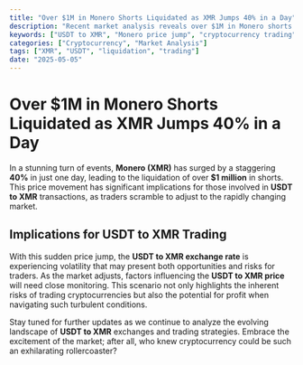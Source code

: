 ```yaml
---
title: "Over $1M in Monero Shorts Liquidated as XMR Jumps 40% in a Day"
description: "Recent market analysis reveals over $1M in Monero shorts were liquidated as the price skyrocketed by 40%, impacting USDT to XMR trading opportunities."
keywords: ["USDT to XMR", "Monero price jump", "cryptocurrency trading", "XMR market analysis"]
categories: ["Cryptocurrency", "Market Analysis"]
tags: ["XMR", "USDT", "liquidation", "trading"]
date: "2025-05-05"
---
```


# Over $1M in Monero Shorts Liquidated as XMR Jumps 40% in a Day

In a stunning turn of events, **Monero (XMR)** has surged by a staggering **40%** in just one day, leading to the liquidation of over **$1 million** in shorts. This price movement has significant implications for those involved in **USDT to XMR** transactions, as traders scramble to adjust to the rapidly changing market.

## Implications for USDT to XMR Trading

With this sudden price jump, the **USDT to XMR exchange rate** is experiencing volatility that may present both opportunities and risks for traders. As the market adjusts, factors influencing the **USDT to XMR price** will need close monitoring. This scenario not only highlights the inherent risks of trading cryptocurrencies but also the potential for profit when navigating such turbulent conditions.

Stay tuned for further updates as we continue to analyze the evolving landscape of **USDT to XMR** exchanges and trading strategies. Embrace the excitement of the market; after all, who knew cryptocurrency could be such an exhilarating rollercoaster?